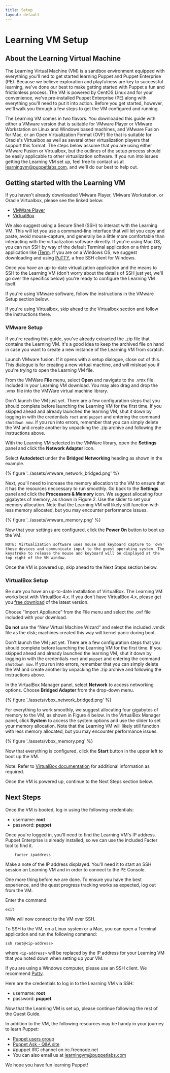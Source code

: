 ```yaml
---
title: Setup
layout: default
---
```


# Learning VM Setup

## About the Learning Virtual Machine

The Learning Virtual Machine (VM) is a sandbox environment equipped with everything you'll ned to get started learning Puppet and Puppet Enterprise (PE). Because we believe exploration and playfulness are key to successful learning, we've done our best to make getting started with Puppet a fun and frictionless process. The VM is powered by CentOS Linux and for your convenience, we've pre-installed Puppet Enterprise (PE) along with everything you'll need to put it into action. Before you get started, however, we'll walk you through a few steps to get the VM configured and running.

The Learning VM comes in two flavors. You downloaded this guide with either a VMware version that is suitable for VMware Player or VMware Workstation on Linux and Windows based machines, and VMware Fusion for Mac, or an Open Virtualization Format (OVF) file that is suitable for Oracle's Virtualbox as well as several other virtualization players that support this format. The steps below assume that you are using either VMware Fusion or Virtualbox, but the outlines of the setup process should be easily applicable to other virtualization software. If you run into issues getting the Learning VM set up, feel free to contact us at learningvm@puppetlabs.com, and we'll do our best to help out.

## Getting started with the Learning VM

If you haven't already downloaded VMware Player, VMware Workstation, or Oracle Virtualbox, please see the linked below:

* [VMWare Player](http://www.vmware.com/go/downloadplayer)
* [VirtualBox](https://www.virtualbox.org/wiki/Downloads)

We also suggest using a Secure Shell (SSH) to interact with the Learning VM. This will let you use a command-line interface that will let you copy and paste, avoid mouse-capture, and generally be a little more comfortable than interacting with the virtualization software directly. If you're using Mac OS, you can run SSH by way of the default Terminal application or a third party application like [iTerm](http://iterm2.com/). If you are on a Windows OS, we suggest downloading and using [PuTTY](http://www.chiark.greenend.org.uk/~sgtatham/putty/download.html), a free SSH client for Windows.

Once you have an up-to-date virtualization application and the means to SSH to the Learning VM (don't worry about the details of SSH just yet, we'll go over the specifics below) you're ready to configure the Learning VM itself.

If you're using VMware software, follow the instructions in the VMware Setup section below.

If you're using Virtualbox, skip ahead to the Virtualbox section and follow the instructions there.

### VMware Setup

If you're reading this guide, you've already extracted the .zip file that contains the Learning VM. It's a good idea to keep the archived file on hand in case you want to create a new instance of the Learning VM from scratch.

Launch VMware fusion. If it opens with a setup dialogue, close out of this. This dialogue is for creating a new virtual machine, and will mislead you if you're trying to open the Learning VM file.

From the VMWare __File__ menu, select __Open__ and navigate to the .vmx file included in your Learning VM download. You may also drag and drop the .vmx file into the VMWare virtual machine library.

Don't launch the VM just yet. There are a few configuration steps that you should complete before launching the Learning VM for the first time. If you skipped ahead and already launched the learning VM, shut it down by logging in with the credentials `root` and `puppet` and entering the command `shutdown now`. If you run into errors, remember that you can simply delete the VM and create another by unpacking the .zip archive and following the instructions above.

With the Learning VM selected in the VMWare library, open the __Settings__ panel and click the __Network Adapter__ icon.

Select __Autodetect__ under the __Bridged Networking__ heading as shown in the example.

{% figure '../assets/vmware_network_bridged.png' %}

Next, you'll need to increase the memory allocation to the VM to ensure that it has the resources neccessary to run smoothly. Go back to the __Settings__ panel and click the __Processors & Memory__ icon. We suggest allocating four gigabytes of memory, as shown in Figure 2. Use the slider to set your memory allocation. Note that the Learning VM will likely still function with less memory allocated, but you may encounter performance issues.

{% figure '../assets/vmware_memory.png' %}

Now that your settings are configured, click the __Power On__ button to boot up the VM.

	NOTE: Virtualization software uses mouse and keyboard capture to 'own' these devices and communicate input to the guest operating system. The keystroke to release the mouse and keyboard will be displayed at the top right of the VM window.

Once the VM is powered up, skip ahead to the Next Steps section below.

### VirtualBox Setup

Be sure you have an up-to-date installation of VirtualBox. The Learning VM works best with VirtualBox 4.x. If you don't have VirtualBox 4.x, please get you [free download](https://www.virtualbox.org/wiki/Downloads) of the latest version.

Choose “Import Appliance” from the File menu and select the .ovf file included with your download.
	
__Do not__ use the “New Virtual Machine Wizard” and select the included .vmdk file as the disk; machines created this way will kernel panic during boot. 

Don't launch the VM just yet. There are a few configuration steps that you should complete before launching the Learning VM for the first time. If you skipped ahead and already launched the learning VM, shut it down by logging in with the credentials `root` and `puppet` and entering the command `shutdown now`. If you run into errors, remember that you can simply delete the VM and create another by unpacking the .zip archive and following the instructions above. 

In the VirtualBox Manager panel, select __Network__ to access networking options. Choose __Bridged Adapter__ from the drop-down menu.

{% figure './assets/vbox_network_bridged.png' %}

For everything to work smoothly, we suggest allocating four gigabytes of memory to the VM, as shown in Figure 4 below. In the VirtualBox Manager panel, click __System__ to access the system options and use the slider to set your memory allocation. Note that the Learning VM will likely still function with less memory allocated, but you may encounter performance issues.

{% figure './assets/vbox_memory.png' %}

Now that everything is configured, click the __Start__ button in the upper left to boot up the VM.

Note: Refer to [VirtualBox documentation](http://www.virtualbox.org/manual) for additional information as required.

Once the VM is powered up, continue to the Next Steps section below.

## Next Steps

Once the VM is booted, log in using the following credentials:  

* username: **root**
* password: **puppet**

Once you're logged in, you'll need to find the Learning VM's IP address. Puppet Enterprise is already installed, so we can use the included Facter tool to find it.
		
		facter ipaddress

Make a note of the IP address displayed. You'll need it to start an SSH session on Learning VM and in order to connect to the PE Console.

One more thing before we are done. To ensure you have the best experience, and the quest progress tracking works as expected, log out from the VM.

Enter the command:

    exit

NWe will now connect to the VM over SSH.

To SSH to the VM, on a Linux system or a Mac, you can open a Terminal application and run the following command:

    ssh root@<ip-address>

where `<ip-address>` will be replaced by the IP address for your Learning VM that you noted down when setting up your VM.

If you are using a Windows computer, please use an SSH client. We recommend [Putty](http://www.chiark.greenend.org.uk/~sgtatham/putty/download.html).

Here are the credentials to log in to the Learning VM via SSH:

 * username: **root**  
 * password: **puppet**

Now that the Learning VM is set up, please continue following the rest of the Quest Guide. 

In addition to the VM, the following resources may be handy in your journey to learn Puppet:

* [Puppet users group](http://groups.google.com/group/puppet-users)
* [Puppet Ask - Q&A site](http://ask.puppetlabs.com)
* #puppet IRC channel on irc.freenode.net
* You can also email us at <learningvm@puppetlabs.com>

We hope you have fun learning Puppet!
